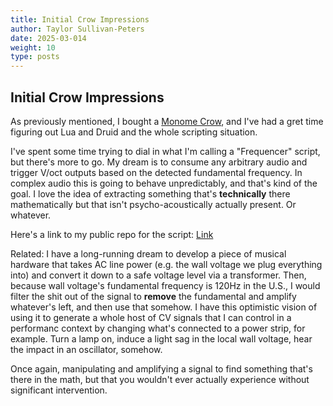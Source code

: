 ```yaml
---
title: Initial Crow Impressions
author: Taylor Sullivan-Peters
date: 2025-03-014
weight: 10
type: posts
---
```


## Initial Crow Impressions

As previously mentioned, I bought a [Monome Crow](https://monome.org/docs/crow/reference/#input), and I've had a gret time figuring out Lua and Druid and the whole scripting situation. 

I've spent some time trying to dial in what I'm calling a "Frequencer" script, but there's more to go. My dream is to consume any arbitrary audio and trigger V/oct outputs based on the detected fundamental frequency. In complex audio this is going to behave unpredictably, and that's kind of the goal. I love the idea of extracting something that's **technically** there mathematically but that isn't psycho-acoustically actually present. Or whatever. 

Here's a link to my public repo for the script: [Link](https://github.com/peterstaylor/Frequencer)

Related: I have a long-running dream to develop a piece of musical hardware that takes AC line power (e.g. the wall voltage we plug everything into) and convert it down to a safe voltage level via a transformer. Then, because wall voltage's fundamental frequency is 120Hz in the U.S., I would filter the shit out of the signal to **remove** the fundamental and amplify whatever's left, and then use that somehow. I have this optimistic vision of using it to generate a whole host of CV signals that I can control in a performanc context by changing what's connected to a power strip, for example. Turn a lamp on, induce a light sag in the local wall voltage, hear the impact in an oscillator, somehow. 

Once again, manipulating and amplifying a signal to find something that's there in the math, but that you wouldn't ever actually experience without significant intervention.  